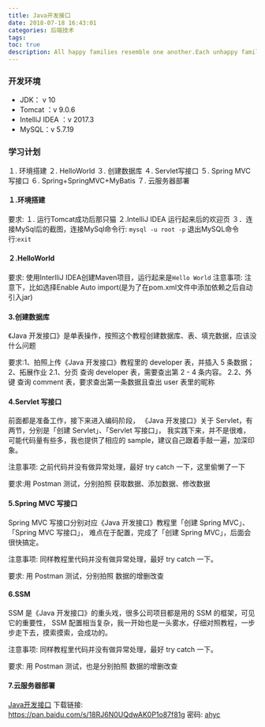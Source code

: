 ```yaml
---
title: Java开发接口
date: 2018-07-18 16:43:01
categories: 后端技术
tags: 
toc: true
description: All happy families resemble one another.Each unhappy family is unhappy in its own way. 
---
```


### 开发环境

- JDK： v 10
- Tomcat ：v 9.0.6
- IntelliJ IDEA ：v 2017.3
- MySQL：v 5.7.19
### 学习计划

１. 环境搭建
２. HelloWorld
３. 创建数据库
４. Servlet写接口
５. Spring MVC写接口
６. Spring+SpringMVC+MyBatis
７. 云服务器部署

#### １.环境搭建 
要求:
１. 运行Tomcat成功后那只猫
２.IntelliJ IDEA 运行起来后的欢迎页
３．连接MySql后的截图，连接MySql命令行: `mysql -u root -p`
退出MySQL命令行:`exit`　

#### ２.HelloWorld 
要求:
使用InterlliJ IDEA创建Maven项目，运行起来是`Hello World`
注意事项:
注意下，比如选择Enable Auto import(是为了在pom.xml文件中添加依赖之后自动引入jar)

#### 3.创建数据库 
《Java 开发接口》是单表操作，按照这个教程创建数据库、表、填充数据，应该没什么问题

要求:1、拍照上传《Java 开发接口》教程里的 developer 表，并插入 5 条数据； 2、拓展作业 2.1、分页 查询 developer 表，需要查出第 2 - 4 条内容。 2.2、外键 查询 comment 表，要求查出第一条数据且查出 user 表里的昵称

#### 4.Servlet 写接口 
前面都是准备工作，接下来进入编码阶段，
《Java 开发接口》关于 Servlet，有两节，分别是「创建 Servlet」、「Servlet 写接口」，
我实践下来，并不是很难，可能代码量有些多，我也提供了相应的 sample，建议自己跟着手敲一遍，加深印象。 

注意事项: 之前代码并没有做异常处理，最好 try catch 一下，这里偷懒了一下

要求:用 Postman 测试，分别拍照 获取数据、添加数据、修改数据

#### 5.Spring MVC 写接口 
Spring MVC 写接口分别对应《Java 开发接口》教程里「创建 Spring MVC」、「Spring MVC 写接口」，
难点在于配置，完成了「创建 Spring MVC」，后面会很快搞定。 

注意事项: 同样教程里代码并没有做异常处理，最好 try catch 一下。

要求: 用 Postman 测试，分别拍照 数据的增删改查

#### 6.SSM 
SSM 是《Java 开发接口》的重头戏，很多公司项目都是用的 SSM 的框架，可见它的重要性，
SSM 配置相当复杂，我一开始也是一头雾水，仔细对照教程，一步步走下去，摸索摸索，会成功的。 

注意事项: 同样教程里代码并没有做异常处理，最好 try catch 一下。

要求: 用 Postman 测试，也是分别拍照 数据的增删改查

#### 7.云服务器部署 

[Java开发接口](/asset/Java开发接口.pdf) 下载链接: https://pan.baidu.com/s/18RJ6N0UQdwAK0P1o87f81g 密码: [ahyc](https://pan.baidu.com/s/18RJ6N0UQdwAK0P1o87f81g)
